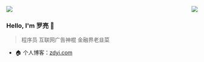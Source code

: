 <p align="left">
  <img align="center" src="https://github-profile-trophy.vercel.app/?username=wuleying&title=MultipleLang,Star,Follower,Commit" style="max-width:100%;">
  <img align="right" src="https://github-readme-stats.vercel.app/api?username=wuleying&show_icons=true&icon_color=805AD5&text_color=718096&bg_color=ffffff&hide_title=true" />
</p>

### Hello, I'm 罗亮 👋

> 程序员
> 互联网广告神棍
> 金融界老韭菜

- 🏠 个人博客：[zdyi.com](http://zdyi.com)

